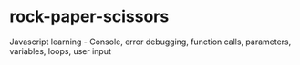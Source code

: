 # rock-paper-scissors
Javascript learning - Console, error debugging, function calls, parameters, variables, loops, user input
